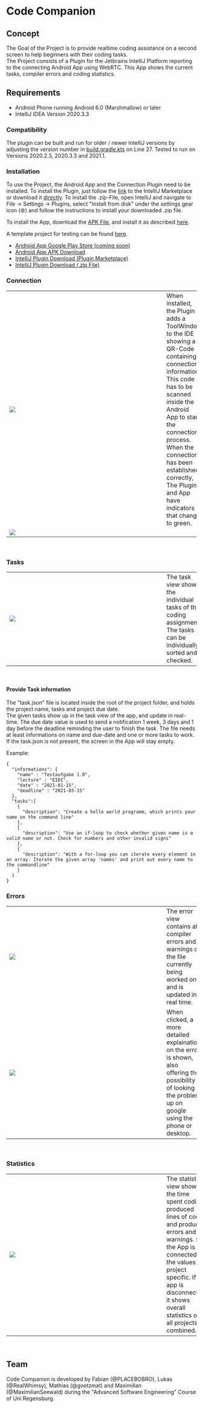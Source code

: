 # Code Companion

## Concept
The Goal of the Project is to provide realtime coding assistance on a second screen to help beginners with their coding tasks.  
The Project consists of a Plugin for the Jetbrains IntelliJ Platform reporting to the connecting Android App using WebRTC.
This App shows the current tasks, compiler errors and coding statistics.  


## Requirements

* Android Phone running Android 6.0 (Marshmallow) or later
* IntelliJ IDEA Version 2020.3.3

### Compatibility
The plugin can be built and run for older / newer IntelliJ versions by adjusting the *version* number in [build.gradle.kts](./Plugin/build.gradle.kts) on Line 27.
Tested to run on Versions 2020.2.3, 2020.3.3 and 2021.1.

### Installation
To use the Project, the Android App and the Connection Plugin need to be installed. 
To install the Plugin, just follow the [link](https://plugins.jetbrains.com/plugin/16524-codecompanion) to the IntelliJ Marketplace or download it [directly](https://github.com/UniRegensburg/unsere-app-fur-die-universitat-regensburg-code-companion/releases/download/latest/CodeCompanion-Plugin.zip). 
To install the .zip-File, open IntelliJ and navigate to File -> Settings -> Plugins, select "Install from disk" under the settings gear icon (⚙) and follow the instructions to install your downloaded .zip file.  

To install the App, download the [APK File](https://github.com/UniRegensburg/unsere-app-fur-die-universitat-regensburg-code-companion/releases/download/latest/CodeCompanion-App.apk), and install it as described [here](https://www.lifewire.com/install-apk-on-android-4177185).  

A template project for testing can be found [here](https://github.com/UniRegensburg/unsere-app-fur-die-universitat-regensburg-code-companion/tree/main/TemplateProject).


* [Android App Google Play Store (coming soon)]()
* [Android App APK Download](https://github.com/UniRegensburg/unsere-app-fur-die-universitat-regensburg-code-companion/releases/download/latest/CodeCompanion-App.apk)
* [IntelliJ Plugin Download (Plugin Marketplace)](https://plugins.jetbrains.com/plugin/16524-codecompanion)
* [IntelliJ Plugin Download (.zip File)](https://github.com/UniRegensburg/unsere-app-fur-die-universitat-regensburg-code-companion/releases/download/latest/CodeCompanion-Plugin.zip)



### Connection

<table>
  <tr>
    <td><div style="width:400px; overflow:hidden"><img src="Screenshots/Plugin.png"></div></td>
    <td>When installed, the Plugin adds a ToolWindow to the IDE showing a QR-Code containing connection information. This code has to be scanned inside the Android App to start the connection process.
        When the connection has been established correctly, The Plugin and App have indicators that change to green.</td>
  </tr>
    <tr>
    <td><div style="width:400px; overflow:hidden"><img src="Screenshots/ConnectionView.png"></div></td>
    <td></td>
  </tr>
  
</table><br>

### Tasks
<table>
  <tr>
    <td><div style="width:400px; overflow:hidden"><img src="Screenshots/TaskView.png"></div></td>
    <td>The task view shows the individual tasks of the coding assignment. The tasks can be individually sorted and checked.</td>
  </tr>
</table><br>



#### Provide Task information
The "task.json" file is located inside the root of the project folder, and holds the project name, tasks and project due date.  
The given tasks show up in the task view of the app, and update in real-time.
The due date value is used to send a notification 1 week, 3 days and 1 day before the deadline reminding the user to finish the task.
The file needs at least informations on name and due-date and one or more tasks to work.
If the task.json is not present, the screen in the App will stay empty.

Example:
 
```
{
  "informations": {
    "name" : "Testaufgabe 1.0",
    "lecture" : "EIDI",
    "date" : "2021-01-15",
    "deadline" : "2021-03-15"
  },
  "tasks":[
    {
      "description": "Create a hello world programm, which prints your name on the command line"
    },
    {
      "description": "Use an if-loop to check whether given name is a valid name or not. Check for numbers and other invalid signs"
    },
    {
      "description": "With a for-loop you can iterate every element in an array. Iterate the given array 'names' and print out every name to the commandline"
    }
  ]
}
```

### Errors

<table>
  <tr>
    <td><div style="width:400px; overflow:hidden"><img src="Screenshots/ErrorView.png"></div></td>
    <td>The error view contains all compiler errors and warnings of the file currently being worked on, and is updated in real time.</td>
  </tr>
    <tr>
    <td><div style="width:400px; overflow:hidden"><img src="Screenshots/ErrorDetailView.png"></div></td>
    <td>When clicked, a more detailed explaination on the error is shown, also offering the possibility of looking the problem up on google using the phone or desktop.</td>
  </tr>
</table><br>


### Statistics
<table>
  <tr>
    <td><div style="width:400px; overflow:hidden"><img src="Screenshots/StatisticsView.png"></div></td>
    <td>The statistics view shows the time spent coding, produced lines of code and produced errors and warnings. If the App is connected, the values are project specific. If the app is disconnected, it shows overall statistics of all projects combined.</td>
  </tr>
</table><br>


## Team
Code Companion is developed by Fabian (@PLACEBOBRO), Lukas (@RealWhimsy), Mathias (@goetzmat) and Maximilian (@MaximilianSeewald) during the "Advanced Software Engineering" Course of Uni Regensburg.
